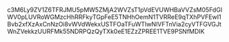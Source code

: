 c3M6Ly9ZV1Z6TFRJMU5pMW5ZMjA2WVZsT1pVdEVUWHBaVVZsM05FdGlWV0pLUVRoWGMzcHhRRFkyTGpFeE5TNHhOemN1TVRReE9qTXhPVFEwI1Bvb2xfXzAxCnNzOi8vWVdWekxUSTFOaTFuWTIwNlVFTnVia2cyVTFGVGJtWnZVekkzUURFMk55NDRPQzQyTXk0eE1EZzZPREE1TVE9PSNfMDIK